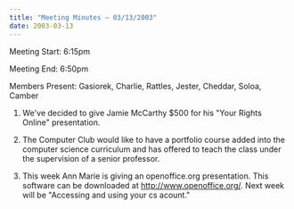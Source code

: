 ```yaml
---
title: "Meeting Minutes – 03/13/2003"
date: 2003-03-13
---
```

Meeting Start: 6:15pm </p><p>
Meeting End: 6:50pm </p><p>
Members Present: Gasiorek, Charlie, Rattles, Jester, Cheddar, Soloa, Camber </p><p>
1. We've decided to give Jamie McCarthy $500 for his "Your Rights Online" presentation. </p><p>
2. The Computer Club would like to have a portfolio course added into the computer science curriculum and has offered to teach the class under the supervision of a senior professor. </p><p>
3. This week Ann Marie is giving an openoffice.org presentation. This software can be downloaded at <a href="http://www.openoffice.org/">http://www.openoffice.org/</a>. Next week will be "Accessing and using your cs acount."</p>
